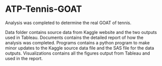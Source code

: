 # ATP-Tennis-GOAT
Analysis was completed to determine the real GOAT of tennis.

Data folder contains source data from Kaggle website and the two outputs used in Tableau.
Documents contains the detailed report of how the analysis was completed.
Programs contains a python program to make minor updates to the Kaggle source data file and the SAS file for the data outputs.
Visualizations contains all the figures output from Tableau and used in the report. 
